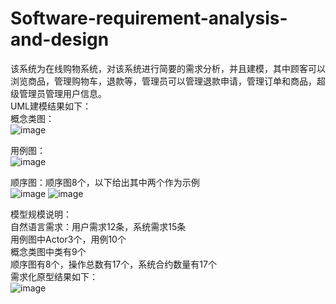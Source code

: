 # Software-requirement-analysis-and-design
该系统为在线购物系统，对该系统进行简要的需求分析，并且建模，其中顾客可以浏览商品，管理购物车，退款等，管理员可以管理退款申请，管理订单和商品，超级管理员管理用户信息。  
UML建模结果如下：  
概念类图：  
![image](https://github.com/EM-stan/Software-requirement-analysis-and-design/assets/56598330/a3bbafec-9552-4974-a111-c8e822ebfe2f)  

用例图：  
![image](https://github.com/EM-stan/Software-requirement-analysis-and-design/assets/56598330/f0f8d02c-e620-4641-a7a2-3385e5465906)  

顺序图：顺序图8个，以下给出其中两个作为示例  
![image](https://github.com/EM-stan/Software-requirement-analysis-and-design/assets/56598330/6c2ea939-9f9e-417b-a4f0-cc2955ad4604)
![image](https://github.com/EM-stan/Software-requirement-analysis-and-design/assets/56598330/4c68b2cd-62f7-4d4d-b36f-89036ab89c0b)  

模型规模说明：  
自然语言需求：用户需求12条，系统需求15条  
用例图中Actor3个，用例10个  
概念类图中类有9个  
顺序图有8个，操作总数有17个，系统合约数量有17个  
需求化原型结果如下：  
![image](https://github.com/EM-stan/Software-requirement-analysis-and-design/assets/56598330/256c0f41-6c97-4d30-8ff9-1d72a9e203a1)

